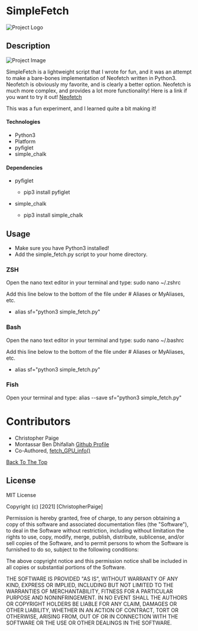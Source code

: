 # SimpleFetch



![Project Logo](https://i.postimg.cc/xTV41LPx/Simple-Fetch.png)



## Description

![Project Image](https://i.postimg.cc/FR4Q5w1p/2021-01-12-17-18.png)

SimpleFetch is a lightweight script that I wrote for fun, and it was an attempt to make a bare-bones implementation of Neofetch written in Python3. Neofetch is obviously my favorite, and is clearly a better option. Neofetch is much more complex, and provides a lot more functionality! Here is a link if you want to try it out! [Neofetch](https://github.com/dylanaraps/neofetch) 

This was a fun experiment, and I learned quite a bit making it! 

#### Technologies

- Python3
- Platform
- pyfiglet
- simple_chalk

#### Dependencies

- pyfiglet
  
  - pip3 install pyfiglet

- simple_chalk

  - pip3 install simple_chalk

## Usage

- Make sure you have Python3 installed!
- Add the simple_fetch.py script to your home directory.

### ZSH

Open the nano text editor in your terminal and type: sudo nano ~/.zshrc

Add this line below to the bottom of the file under # Aliases or MyAliases, etc.

- alias sf="python3 simple_fetch.py"


### Bash

Open the nano text editor in your terminal and type: sudo nano ~/.bashrc

Add this line below to the bottom of the file under # Aliases or MyAliases, etc.

- alias sf="python3 simple_fetch.py"


### Fish

Open your terminal and type: alias --save sf="python3 simple_fetch.py"


# Contributors
- Christopher Paige
- Montassar Ben Dhifallah [Github Profile](https://github.com/Momentum-TN)
 - Co-Authored, [fetch_GPU_info()](fetch_GPU_info())

[Back To The Top](#SimpleFetch)
## License

MIT License

Copyright (c) [2021] [ChristopherPaige]

Permission is hereby granted, free of charge, to any person obtaining a copy
of this software and associated documentation files (the "Software"), to deal
in the Software without restriction, including without limitation the rights
to use, copy, modify, merge, publish, distribute, sublicense, and/or sell
copies of the Software, and to permit persons to whom the Software is
furnished to do so, subject to the following conditions:

The above copyright notice and this permission notice shall be included in all
copies or substantial portions of the Software.

THE SOFTWARE IS PROVIDED "AS IS", WITHOUT WARRANTY OF ANY KIND, EXPRESS OR
IMPLIED, INCLUDING BUT NOT LIMITED TO THE WARRANTIES OF MERCHANTABILITY,
FITNESS FOR A PARTICULAR PURPOSE AND NONINFRINGEMENT. IN NO EVENT SHALL THE
AUTHORS OR COPYRIGHT HOLDERS BE LIABLE FOR ANY CLAIM, DAMAGES OR OTHER
LIABILITY, WHETHER IN AN ACTION OF CONTRACT, TORT OR OTHERWISE, ARISING FROM,
OUT OF OR IN CONNECTION WITH THE SOFTWARE OR THE USE OR OTHER DEALINGS IN THE
SOFTWARE.


